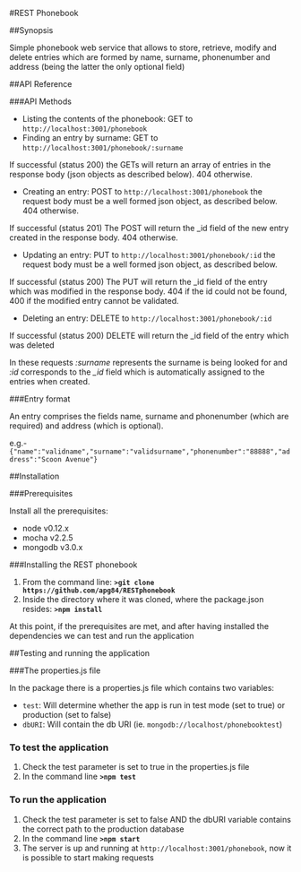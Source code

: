 #REST Phonebook

##Synopsis

Simple phonebook web service that allows to store, retrieve, modify and delete entries which are formed by name, surname, phonenumber and address (being the latter the only optional field)

##API Reference

###API Methods

* Listing the contents of the phonebook: GET to `http://localhost:3001/phonebook`
* Finding an entry by surname: GET to `http://localhost:3001/phonebook/:surname`

If successful (status 200) the GETs will return an array of entries in the response body (json objects as described below). 404 otherwise.

* Creating an entry: POST to `http://localhost:3001/phonebook` the request body must be a well formed json object, as described below. 404 otherwise.

If successful (status 201) The POST will return the _id field of the new entry created in the response body. 404 otherwise.

* Updating an entry: PUT to `http://localhost:3001/phonebook/:id` the request body must be a well formed json object, as described below. 

If successful (status 200) The PUT will return the _id field of the entry which was modified in the response body. 404 if the id could not be found, 400 if the modified entry cannot be validated.

* Deleting an entry: DELETE to `http://localhost:3001/phonebook/:id`

If successful (status 200) DELETE will return the _id field of the entry which was deleted 


In these requests *:surname* represents the surname is being looked for and *:id* corresponds to the *_id* field which is automatically assigned to the entries when created. 

###Entry format

An entry comprises the fields name, surname and phonenumber (which are required) and address (which is optional).

e.g.- ` {"name":"validname","surname":"validsurname","phonenumber":"88888","address":"Scoon Avenue"}`


##Installation

###Prerequisites

Install all the prerequisites:

* node v0.12.x
* mocha v2.2.5
* mongodb v3.0.x

###Installing the REST phonebook

1. From the command line: **`>git clone https://github.com/apg84/RESTphonebook`**
2. Inside the directory where it was cloned, where the package.json resides: **`>npm install`**

At this point, if the prerequisites are met, and after having installed the dependencies we can test and run the application

##Testing and running the application

###The properties.js file

In the package there is a properties.js file which contains two variables:
* `test`: Will determine whether the app is run in test mode (set to true) or production (set to false)
* `dbURI`: Will contain the db URI (ie. `mongodb://localhost/phonebooktest`)

### To test the application

1. Check the test parameter is set to true in the properties.js file
2. In the command line **`>npm test`**

### To run the application
1. Check the test parameter is set to false AND the dbURI variable contains the correct path to the production database
2. In the command line **`>npm start`**  
3. The server is up and running at `http://localhost:3001/phonebook`, now it is possible to start making requests